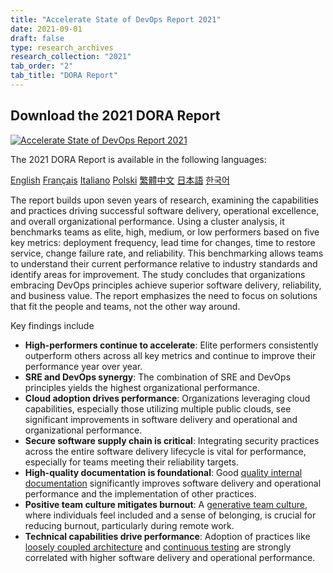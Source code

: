 ```yaml
---
title: "Accelerate State of DevOps Report 2021"
date: 2021-09-01
draft: false
type: research_archives
research_collection: "2021"
tab_order: "2"
tab_title: "DORA Report"
---
```

## Download the 2021 DORA Report

<grid class="border_none" style="margin-top:1rem;">
<item>

[![Accelerate State of DevOps Report 2021](2021-dora-accelerate-state-of-devops-report.png)](2021-dora-accelerate-state-of-devops-report.pdf)

</item>
<item>

<p>The 2021 DORA Report is available in the following languages:</p>

<a href="2021-dora-accelerate-state-of-devops-report.pdf" target="_blank" class="button secondary">English</a>
<a href="2021-dora-accelerate-state-of-devops-report-fr.pdf" target="_blank" class="button secondary">Français</a>
<a href="2021-dora-accelerate-state-of-devops-report-it.pdf" target="_blank" class="button secondary">Italiano</a>
<a href="2021-dora-accelerate-state-of-devops-report-pl.pdf" target="_blank" class="button secondary">Polski</a>
<a href="2021-dora-accelerate-state-of-devops-report-zh-tw.pdf" target="_blank" class="button secondary">繁體中文</a>
<a href="2021-dora-accelerate-state-of-devops-report-ja.pdf" target="_blank" class="button secondary">日本語</a>
<a href="2021-dora-accelerate-state-of-devops-report-ko.pdf" target="_blank" class="button secondary">한국어</a>

</item>
</grid>

The report builds upon seven years of research, examining the capabilities and practices driving successful software delivery, operational excellence, and overall organizational performance. Using a cluster analysis, it benchmarks teams as elite, high, medium, or low performers based on five key metrics: deployment frequency, lead time for changes, time to restore service, change failure rate, and reliability. This benchmarking allows teams to understand their current performance relative to industry standards and identify areas for improvement.
The study concludes that organizations embracing DevOps principles achieve superior software delivery, reliability, and business value. The report emphasizes the need to focus on solutions that fit the people and teams, not the other way around.

Key findings include

* **High-performers continue to accelerate**: Elite performers consistently outperform others across all key metrics and continue to improve their performance year over year.
* **SRE and DevOps synergy**: The combination of SRE and DevOps principles yields the highest organizational performance.
* **Cloud adoption drives performance**: Organizations leveraging cloud capabilities, especially those utilizing multiple public clouds, see significant improvements in software delivery and operational and organizational performance.
* **Secure software supply chain is critical**: Integrating security practices across the entire software delivery lifecycle is vital for performance, especially for teams meeting their reliability targets.
* **High-quality documentation is foundational**: Good [quality internal documentation](/capabilities/documentation-quality/) significantly improves software delivery and operational performance and the implementation of other practices.
* **Positive team culture mitigates burnout**: A [generative team culture](/capabilities/generative-organizational-culture/), where individuals feel included and a sense of belonging, is crucial for reducing burnout, particularly during remote work.
* **Technical capabilities drive performance**: Adoption of practices like [loosely coupled architecture](/capabilities/loosely-coupled-teams/) and [continuous testing](/capabilities/test-automation/) are strongly correlated with higher software delivery and operational performance.
